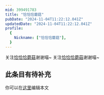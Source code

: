 ```yaml
---
mid: 399491783
title: "恰恰恰蘑菇"
pubDate: "2024-11-04T11:22:12.041Z"
updatedDate: "2024-11-04T11:22:12.041Z"
profile:
  {
    Nickname: ["恰恰恰蘑菇"],
  }
---
```


关注[恰恰恰蘑菇](https://space.bilibili.com/399491783)谢谢喵~ 关注[恰恰恰蘑菇](https://space.bilibili.com/399491783)谢谢喵~

## 此条目有待补充
你可以在[这里](https://github.com/Yuhanawa/VTuber.ICU-Content/edit/master/v/恰恰恰蘑菇/index.md)编辑本文
